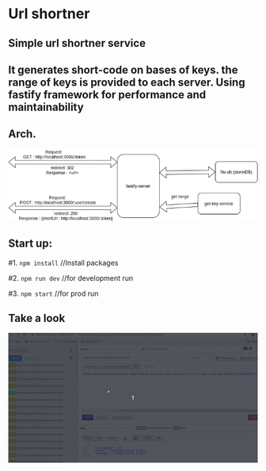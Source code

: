 # Url shortner

## Simple url shortner service
It generates short-code on bases of keys. the range of keys is provided to each server.
Using fastify framework for performance and maintainability  
-------------------------------------------------------

## Arch.
![Alt text](url-short-block.png?raw=true "Title")

## Start up:

#1. `npm install` //Install packages

#2. `npm run dev` //for development run

#3. `npm start` //for prod run

## Take a look
![Alt text](example.gif?raw=true "Title")



